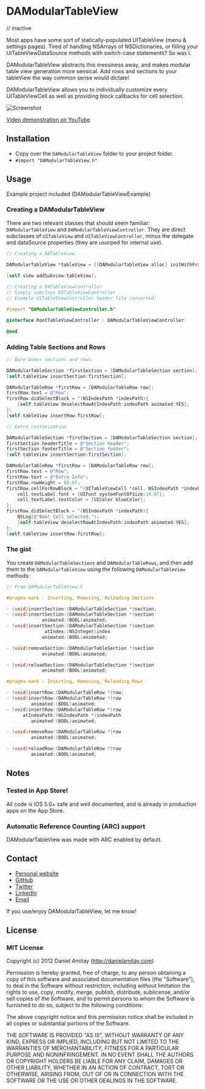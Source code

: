 # DAModularTableView

// inactive

Most apps have some sort of statically-populated UITableView (menu & settings pages). Tired of handling NSArrays of NSDictionaries, or filling your UITableViewDataSource methods with switch-case statements? So was I.

DAModularTableView abstracts this messiness away, and makes modular table view generation more sensical. Add rows and sections to your tableView the way common sense would dictate!

DAModularTableView allows you to individually customize every UITableViewCell as well as providing block callbacks for cell selection.

![Screenshot](https://github.com/danielamitay/DAModularTableView/raw/master/screenshot.png)

[Video demonstration on YouTube](http://www.youtube.com/watch?v=nbVnKns5mjE)

## Installation

- Copy over the `DAModularTableView` folder to your project folder.
- `#import "DAModularTableView.h"`

## Usage

Example project included (DAModularTableViewExample)

### Creating a DAModularTableView

There are two relevant classes that should seem familiar: `DAModularTableView` and `DAModularTableViewController`. They are direct subclasses of `UITableView` and `UITableViewController`, minus the delegate and dataSource properties (they are usurped for internal use).

```objective-c
// Creating a DATableView

DAModularTableView *tableView = [[DAModularTableView alloc] initWithFrame:self.view.bounds
                                                                            style:UITableViewStylePlain];
[self.view addSubview:tableView];
```

```objective-c
// Creating a DATableViewController
// Simply subclass DATableViewController
// Example UITableViewController header file converted:

#import "DAModularTableViewController.h"

@interface RootTableViewController : DAModularTableViewController

@end
```

### Adding Table Sections and Rows

```objective-c
// Bare-bones sections and rows:

DAModularTableSection *firstSection = [DAModularTableSection section];
[self.tableView insertSection:firstSection];

DAModularTableRow *firstRow = [DAModularTableRow row];
firstRow.text = @"Row";
firstRow.didSelectBlock = ^(NSIndexPath *indexPath){
    [self.tableView deselectRowAtIndexPath:indexPath animated:YES];
};
[self.tableView insertRow:firstRow];

```

```objective-c
// Extra customization

DAModularTableSection *firstSection = [DAModularTableSection section];
firstSection.headerTitle = @"Section header";
firstSection.footerTitle = @"Section footer";
[self.tableView insertSection:firstSection];

DAModularTableRow *firstRow = [DAModularTableRow row];
firstRow.text = @"Row";
firstRow.text = @"Extra Info";
firstRow.rowHeight = 60.0f;
firstRow.cellForRowBlock = ^(UITableViewCell *cell, NSIndexPath *indexPath){
	cell.textLabel.font = [UIFont systemFontOfSize:14.0f];
	cell.textLabel.textColor = [UIColor blueColor];
};
firstRow.didSelectBlock = ^(NSIndexPath *indexPath){
	NSLog(@"Bam! Cell selected.");
    [self.tableView deselectRowAtIndexPath:indexPath animated:YES];
};
[self.tableView insertRow:firstRow];

```

### The gist

You create `DAModularTableSections` and `DAModularTableRows`, and then add them to the `DAModularTableView` using the following `DAModularTableView` methods:

```objective-c
// From DAModularTableView.h

#pragma mark - Inserting, Removing, Reloading Sections

- (void)insertSection:(DAModularTableSection *)section;
- (void)insertSection:(DAModularTableSection *)section
             animated:(BOOL)animated;
- (void)insertSection:(DAModularTableSection *)section
              atIndex:(NSInteger)index
             animated:(BOOL)animated;

- (void)removeSection:(DAModularTableSection *)section
             animated:(BOOL)animated;

- (void)reloadSection:(DAModularTableSection *)section
             animated:(BOOL)animated;

#pragma mark - Inserting, Removing, Reloading Rows

- (void)insertRow:(DAModularTableRow *)row;
- (void)insertRow:(DAModularTableRow *)row
         animated:(BOOL)animated;
- (void)insertRow:(DAModularTableRow *)row
      atIndexPath:(NSIndexPath *)indexPath
         animated:(BOOL)animated;

- (void)removeRow:(DAModularTableRow *)row
         animated:(BOOL)animated;

- (void)reloadRow:(DAModularTableRow *)row
         animated:(BOOL)animated;

```

## Notes

### Tested in App Store!
All code is iOS 5.0+ safe and well documented, and is already in production apps on the App Store.

### Automatic Reference Counting (ARC) support
DAModularTableView was made with ARC enabled by default.

## Contact

- [Personal website](http://danielamitay.com)
- [GitHub](http://github.com/danielamitay)
- [Twitter](http://twitter.com/danielamitay)
- [LinkedIn](http://www.linkedin.com/in/danielamitay)
- [Email](hello@danielamitay.com)

If you use/enjoy DAModularTableView, let me know!

## License

### MIT License

Copyright (c) 2012 Daniel Amitay (http://danielamitay.com)

Permission is hereby granted, free of charge, to any person obtaining a copy
of this software and associated documentation files (the "Software"), to deal
in the Software without restriction, including without limitation the rights
to use, copy, modify, merge, publish, distribute, sublicense, and/or sell
copies of the Software, and to permit persons to whom the Software is
furnished to do so, subject to the following conditions:

The above copyright notice and this permission notice shall be included in
all copies or substantial portions of the Software.

THE SOFTWARE IS PROVIDED "AS IS", WITHOUT WARRANTY OF ANY KIND, EXPRESS OR
IMPLIED, INCLUDING BUT NOT LIMITED TO THE WARRANTIES OF MERCHANTABILITY,
FITNESS FOR A PARTICULAR PURPOSE AND NONINFRINGEMENT. IN NO EVENT SHALL THE
AUTHORS OR COPYRIGHT HOLDERS BE LIABLE FOR ANY CLAIM, DAMAGES OR OTHER
LIABILITY, WHETHER IN AN ACTION OF CONTRACT, TORT OR OTHERWISE, ARISING FROM,
OUT OF OR IN CONNECTION WITH THE SOFTWARE OR THE USE OR OTHER DEALINGS IN
THE SOFTWARE.
